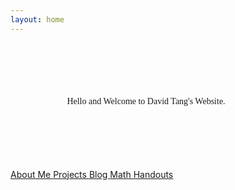 ```yaml
---
layout: home
---
```

<link rel="stylesheet" href="styles.css"/>


<div style="font-family:verdana; text-align: center; margin-top: 100px;
  margin-bottom: 100px;
  margin-right: 150px;
  margin-left: 80px;"> Hello and Welcome to David Tang's Website.</div>


<a href="/about" class="button-dark">
  About Me </a> <a href="/projects" class="button-dark">
  Projects </a> <a href="/my-blog" class="button-dark">
  Blog </a><a href="https://github.com/itangdav/my-blog/tree/master/assets" class="button-dark">
  Math Handouts </a>
